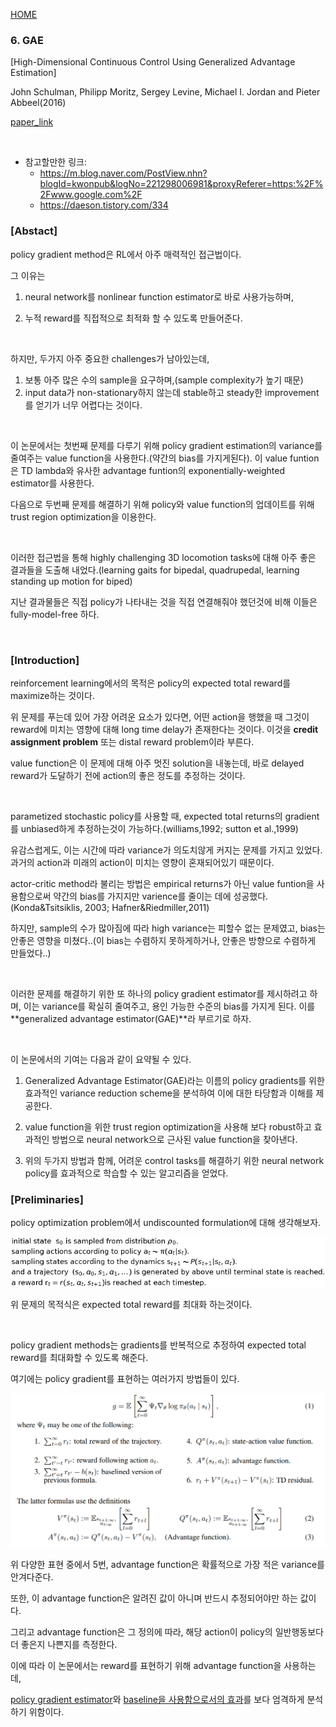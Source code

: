 [HOME](../README.md)

### 6. GAE

[High-Dimensional Continuous Control Using Generalized Advantage Estimation]

John Schulman, Philipp Moritz, Sergey Levine, Michael I. Jordan and Pieter Abbeel(2016)

[paper_link](https://arxiv.org/pdf/1506.02438.pdf)

</br>

- 참고할만한 링크:
  - https://m.blog.naver.com/PostView.nhn?blogId=kwonpub&logNo=221298006981&proxyReferer=https:%2F%2Fwww.google.com%2F
  - https://daeson.tistory.com/334



### [Abstact]

policy gradient method은 RL에서 아주 매력적인 접근법이다.

그 이유는

1. neural network를 nonlinear function estimator로 바로 사용가능하며,

2. 누적 reward를 직접적으로 최적화 할 수 있도록 만들어준다.

</br>

하지만, 두가지 아주 중요한 challenges가 남아있는데,

1. 보통 아주 많은 수의 sample을 요구하며,(sample complexity가 높기 때문)
2. input data가 non-stationary하지 않는데 stable하고 steady한 improvement를 얻기가 너무 어렵다는 것이다.

</br>

이 논문에서는 첫번째 문제를 다루기 위해 policy gradient estimation의 variance를 줄여주는 value function을 사용한다.(약간의 bias를 가지게된다). 이 value funtion은 TD lambda와 유사한 advantage funtion의 exponentially-weighted estimator를 사용한다.

다음으로 두번째 문제를 해결하기 위해 policy와 value function의 업데이트를 위해 trust region optimization을 이용한다.

</br>

이러한 접근법을 통해 highly challenging 3D locomotion tasks에 대해 아주 좋은 결과들을 도출해 내었다.(learning gaits for bipedal, quadrupedal, learning standing up motion for biped)

지난 결과물들은 직접 policy가 나타내는 것을 직접 연결해줘야 했던것에 비해 이들은 fully-model-free 하다.

</br>

### [Introduction]

reinforcement learning에서의 목적은 policy의 expected total reward를 maximize하는 것이다.

위 문제를 푸는데 있어 가장 어려운 요소가 있다면, 어떤 action을 행했을 때 그것이 reward에 미치는 영향에 대해 long time delay가 존재한다는 것이다. 이것을 **credit assignment problem** 또는 distal reward problem이라 부른다.

value function은 이 문제에 대해 아주 멋진 solution을 내놓는데,  바로 delayed reward가 도달하기 전에 action의 좋은 정도를 추정하는 것이다.

</br>

parametized stochastic policy를 사용할 때, expected total returns의 gradient를 unbiased하게 추정하는것이 가능하다.(williams,1992; sutton et al.,1999)

유감스럽게도, 이는 시간에 따라 variance가 의도치않게 커지는 문제를 가지고 있었다. 과거의 action과 미래의 action이 미치는 영향이 혼재되어있기 때문이다.

actor-critic method라 불리는 방법은 empirical returns가 아닌 value funtion을 사용함으로써 약간의 bias를 가지지만 varience를 줄이는 데에 성공했다. (Konda&Tsitsiklis, 2003; Hafner&Riedmiller,2011)

하지만, sample의 수가 많아짐에 따라 high variance는 피할수 없는 문제였고, bias는 안좋은 영향을 미쳤다..(이 bias는 수렴하지 못하게하거나, 안좋은 방향으로 수렴하게 만들었다..)

</br>

이러한 문제를 해결하기 위한 또 하나의 policy gradient estimator를 제시하려고 하며, 이는  variance를 확실히 줄여주고, 용인 가능한 수준의 bias를 가지게 된다. 이를 **generalized advantage estimator(GAE)**라 부르기로 하자.

</br>

이 논문에서의 기여는 다음과 같이 요약될 수 있다.

1. Generalized Advantage Estimator(GAE)라는 이름의 policy gradients를 위한 효과적인 variance reduction scheme을 분석하여 이에 대한 타당함과 이해를 제공한다. 

2. value function을 위한 trust region optimization을 사용해 보다 robust하고 효과적인 방법으로 neural network으로 근사된 value function을 찾아낸다.
3. 위의 두가지 방법과 함께, 어려운 control tasks를 해결하기 위한 neural network policy를 효과적으로 학습할 수 있는 알고리즘을 얻었다.

### [Preliminaries]

policy optimization problem에서 undiscounted formulation에 대해 생각해보자.

<img src="../img/gae1.png"/>

위 문제의 목적식은 expected total reward를 최대화 하는것이다.

</br>

policy gradient methods는 gradients를 반복적으로 추정하여 expected total reward를 최대화할 수 있도록 해준다.

여기에는 policy gradient를 표현하는 여러가지 방법들이 있다.

<img src="../img/gae2.png"/>

위 다양한 표현 중에서 5번, advantage function은 확률적으로 가장 적은 variance를 안겨다준다.

또한, 이 advantage function은 알려진 값이 아니며 반드시 추정되어야만 하는 값이다.

그리고 advantage function은 그 정의에 따라, 해당 action이 policy의 일반행동보다 더 좋은지 나쁜지를 측정한다.

이에 따라 이 논문에서는 reward를 표현하기 위해 advantage function을 사용하는데,

<u>policy gradient estimator</u>와 <u>baseline을 사용함으로서의 효과</u>를 보다 엄격하게 분석하기 위함이다.

</br>